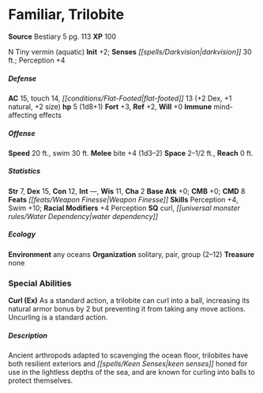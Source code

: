 ﻿---
cssclass: [monsters]
title1: Familiar, Trilobite
title2: Trilobite
CR: 1/4
sources:
- name: Bestiary 5
  page: 113
  link: http://paizo.com/products/btpy9g9x?Pathfinder-Roleplaying-Game-Bestiary-5
XP: 100
alignment: N
size: Tiny
type: vermin
subtypes:
- aquatic
initiative:
  bonus: 2
senses:
  darkvision: 30
AC:
  AC: 15
  touch: 14
  flat_footed: 13
  components:
    dex: 2
    natural: 1
    size: 2
HP:
  HP: 5
  long: 1d8+1
saves:
  fort: 3
  ref: 2
  will: 0
immunities:
- mind-affecting effects
speeds:
  base: 20
  swim: 30
attacks:
  melee:
  - - text: bite +4 (1d3-2)
      entries:
      - - damage: 1d3-2
      attack: bite
      bonus:
      - 4
space: 2.5
reach: 0
ability_scores:
  STR: 7
  DEX: 15
  CON: 12
  INT:
  WIS: 11
  CHA: 2
BAB: 0
CMB: 0
CMD: 8
feats:
- is_bonus: true
  name: Weapon Finesse
skills:
  Perception: 4
  Swim: 10
  _racial_mods:
    Perception:
      _: 4
special_qualities:
- curl
- water dependency
ecology:
  environment: any oceans
  organization: solitary, pair, group (2-12)
  treasure_type: none
special_abilities:
  Curl (Ex): As a standard action, a trilobite can curl into a ball, increasing its
    natural armor bonus by 2 but preventing it from taking any move actions. Uncurling
    is a standard action.
desc_long: Ancient arthropods adapted to scavenging the ocean floor, trilobites have
  both resilient exteriors and keen senses honed for use in the lightless depths of
  the sea, and are known for curling into balls to protect themselves.

---

# Familiar, Trilobite

**Source** Bestiary 5 pg. 113
**XP** 100

N Tiny vermin (aquatic)
**Init** +2; **Senses** _[[spells/Darkvision|darkvision]]_ 30 ft.; Perception +4

##### Defense

**AC** 15, touch 14, _[[conditions/Flat-Footed|flat-footed]]_ 13 (+2 Dex, +1 natural, +2 size)
**hp** 5 (1d8+1)
**Fort** +3, **Ref** +2, **Will** +0
**Immune** mind-affecting effects

##### Offense
**Speed** 20 ft., swim 30 ft.
**Melee** bite +4 (1d3–2)
**Space** 2–1/2 ft., **Reach** 0 ft.

##### Statistics
**Str** 7, **Dex** 15, **Con** 12, **Int** —, **Wis** 11, **Cha** 2
**Base Atk** +0; **CMB** +0; **CMD** 8
**Feats** _[[feats/Weapon Finesse|Weapon Finesse]]_
**Skills** Perception +4, Swim +10; **Racial Modifiers** +4 Perception
**SQ** curl, _[[universal monster rules/Water Dependency|water dependency]]_

##### Ecology

**Environment** any oceans
**Organization** solitary, pair, group (2–12)
**Treasure** none

### Special Abilities

**Curl (Ex)** As a standard action, a trilobite can curl into a ball, increasing its natural armor bonus by 2 but preventing it from taking any move actions. Uncurling is a standard action.

##### Description

Ancient arthropods adapted to scavenging the ocean floor, trilobites have both resilient exteriors and _[[spells/Keen Senses|keen senses]]_ honed for use in the lightless depths of the sea, and are known for curling into balls to protect themselves.